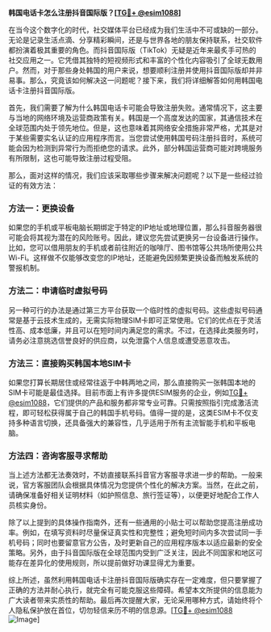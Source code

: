**韩国电话卡怎么注册抖音国际版？[[TG💪+ @esim1088](https://t.me/s/esim1088)]**

在当今这个数字化的时代，社交媒体平台已经成为我们生活中不可或缺的一部分。无论是记录生活点滴、分享精彩瞬间，还是与世界各地的朋友保持联系，社交软件都扮演着极其重要的角色。而抖音国际版（TikTok）无疑是近年来最炙手可热的社交应用之一。它凭借其独特的短视频形式和丰富的个性化内容吸引了全球无数用户。然而，对于那些身处韩国的用户来说，想要顺利注册并使用抖音国际版却并非易事。那么，究竟该如何解决这一问题呢？接下来，我们将详细解答如何用韩国电话卡注册抖音国际版。

首先，我们需要了解为什么韩国电话卡可能会导致注册失败。通常情况下，这主要与当地的网络环境及运营商政策有关。韩国是一个高度发达的国家，其通信技术在全球范围内处于领先地位。但是，这也意味着其网络安全措施非常严格，尤其是对于某些需要实名认证的应用程序而言。当您尝试使用韩国号码注册抖音时，系统可能会因为检测到异常行为而拒绝您的请求。此外，部分韩国运营商可能对跨境服务有所限制，这也可能导致注册过程受阻。

那么，面对这样的情况，我们应该采取哪些步骤来解决问题呢？以下是一些经过验证的有效方法：

### 方法一：更换设备
如果您的手机或平板电脑长期绑定于特定的IP地址或地理位置，那么抖音服务器很可能会将其视为潜在的风险账号。因此，建议您先尝试更换另一台设备进行操作。比如，您可以借用朋友的手机或者前往附近的咖啡厅、图书馆等公共场所使用公共Wi-Fi。这样做不仅能够改变您的IP地址，还能避免因频繁更换设备而触发系统的警报机制。

### 方法二：申请临时虚拟号码
另一种可行的办法是通过第三方平台获取一个临时性的虚拟号码。这些虚拟号码通常是基于云技术生成的，无需实际物理SIM卡即可正常使用。它们的优点在于灵活性高、成本低廉，并且可以在短时间内满足您的需求。不过，在选择此类服务时，请务必注意挑选信誉良好的供应商，以免泄露个人信息或遭受恶意攻击。

### 方法三：直接购买韩国本地SIM卡
如果您打算长期居住或经常往返于中韩两地之间，那么直接购买一张韩国本地的SIM卡可能是最佳选择。目前市面上有许多提供ESIM服务的企业，例如[TG💪+ @esim1088](https://t.me/s/esim1088)，它们提供的产品和服务都非常专业可靠。只需按照指引完成激活流程，即可轻松获得属于自己的韩国手机号码。值得一提的是，这类ESIM卡不仅支持多种语言切换，还具备强大的兼容性，几乎适用于所有主流智能手机和平板电脑。

### 方法四：咨询客服寻求帮助
当上述方法都无法奏效时，不妨直接联系抖音官方客服寻求进一步的帮助。一般来说，官方客服团队会根据具体情况为您提供个性化的解决方案。当然，在此之前，请确保准备好相关证明材料（如护照信息、旅行签证等），以便更好地配合工作人员核实身份。

除了以上提到的具体操作指南外，还有一些通用的小贴士可以帮助您提高注册成功率。例如，在填写资料时尽量保证真实性和完整性；避免短时间内多次尝试同一手机号码；同时也要留意官方公告，及时更新自己的应用程序版本以适应最新的安全策略。另外，由于抖音国际版在全球范围内受到广泛关注，因此不同国家和地区可能存在差异化的使用规则，所以提前做好功课显得尤为重要。

综上所述，虽然利用韩国电话卡注册抖音国际版确实存在一定难度，但只要掌握了正确的方法并耐心执行，就完全有可能克服这些障碍。希望本文所提供的信息能为广大读者带来实质性的帮助。最后再次提醒大家，无论采用哪种方式，请始终将个人隐私保护放在首位，切勿轻信来历不明的信息源。[[TG💪+ @esim1088](https://t.me/s/esim1088) ![Image](https://i.postimg.cc/4NQfJmqS/Snipaste-2025-05-13-00-14-12.png)]